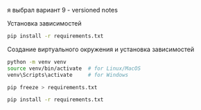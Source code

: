 я выбрал вариант 9 - versioned notes

Установка зависимостей

```bash
pip install -r requirements.txt
```

Создание виртуального окружения и установка зависимостей

```bash
python -m venv venv
source venv/bin/activate  # for Linux/MacOS
venv\Scripts\activate     # for Windows

pip freeze > requirements.txt

pip install -r requirements.txt
```